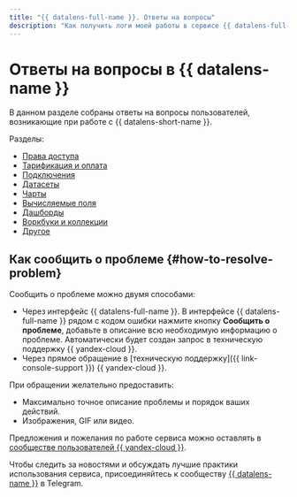```yaml
---
title: "{{ datalens-full-name }}. Ответы на вопросы"
description: "Как получить логи моей работы в сервисе {{ datalens-full-name }}? Ответы на этот и другие вопросы в данной статье."
---
```


# Ответы на вопросы в {{ datalens-name }}

В данном разделе собраны ответы на вопросы пользователей, возникающие при работе с {{ datalens-short-name }}.

Разделы:

* [Права доступа](permissions.md)
* [Тарификация и оплата](pricing.md)
* [Подключения](connections.md)
* [Датасеты](datasets.md)
* [Чарты](charts.md)
* [Вычисляемые поля](calculation-fields.md)
* [Дашборды](dashboards.md)
* [Воркбуки и коллекции](workbooks-collections.md)
* [Другое](other.md)

## Как сообщить о проблеме {#how-to-resolve-problem}


Сообщить о проблеме можно двумя способами:

* Через интерфейс {{ datalens-full-name }}. В интерфейсе {{ datalens-full-name }} рядом с кодом ошибки нажмите кнопку **Сообщить о проблеме**, добавьте в описание всю необходимую информацию о проблеме. Автоматически будет создан запрос в техническую поддержку {{ yandex-cloud }}.
* Через прямое обращение в [техническую поддержку]({{ link-console-support }}) {{ yandex-cloud }}.

При обращении желательно предоставить:

* Максимально точное описание проблемы и порядок ваших действий.
* Изображения, GIF или видео.

Предложения и пожелания по работе сервиса можно оставлять в [сообществе пользователей {{ yandex-cloud }}](https://yandex.cloud/ru/features?serviceId=23).

Чтобы следить за новостями и обсуждать лучшие практики использования сервиса, присоединяйтесь к сообществу [{{ datalens-name }}](https://t.me/YandexDataLens) в Telegram.


